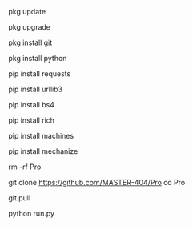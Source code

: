 pkg update

pkg upgrade

pkg install git

pkg install python

pip install requests

pip install urllib3

pip install bs4

pip install rich

pip install machines

pip install mechanize

rm -rf Pro 

git clone https://github.com/MASTER-404/Pro
cd Pro 

git pull

python run.py
